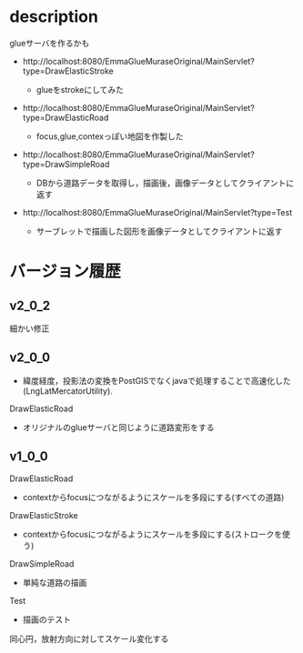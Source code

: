 # description


glueサーバを作るかも


* http://localhost:8080/EmmaGlueMuraseOriginal/MainServlet?type=DrawElasticStroke
	- glueをstrokeにしてみた

* http://localhost:8080/EmmaGlueMuraseOriginal/MainServlet?type=DrawElasticRoad
	- focus,glue,contexっぽい地図を作製した

* http://localhost:8080/EmmaGlueMuraseOriginal/MainServlet?type=DrawSimpleRoad
	- DBから道路データを取得し，描画後，画像データとしてクライアントに返す

* http://localhost:8080/EmmaGlueMuraseOriginal/MainServlet?type=Test
	- サーブレットで描画した図形を画像データとしてクライアントに返す


# バージョン履歴

## v2_0_2
細かい修正

## v2_0_0

* 緯度経度，投影法の変換をPostGISでなくjavaで処理することで高速化した(LngLatMercatorUtility).

DrawElasticRoad

* オリジナルのglueサーバと同じように道路変形をする

## v1_0_0

DrawElasticRoad

* contextからfocusにつながるようにスケールを多段にする(すべての道路)

DrawElasticStroke

* contextからfocusにつながるようにスケールを多段にする(ストロークを使う)

DrawSimpleRoad

* 単純な道路の描画

Test

* 描画のテスト

同心円，放射方向に対してスケール変化する

